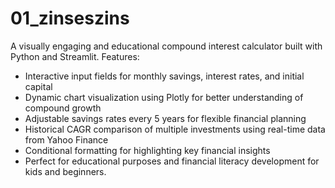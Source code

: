# 01_zinseszins
A visually engaging and educational compound interest calculator built with Python and Streamlit.
Features:

- Interactive input fields for monthly savings, interest rates, and initial capital
- Dynamic chart visualization using Plotly for better understanding of compound growth
- Adjustable savings rates every 5 years for flexible financial planning
- Historical CAGR comparison of multiple investments using real-time data from Yahoo Finance
- Conditional formatting for highlighting key financial insights
- Perfect for educational purposes and financial literacy development for kids and beginners.
